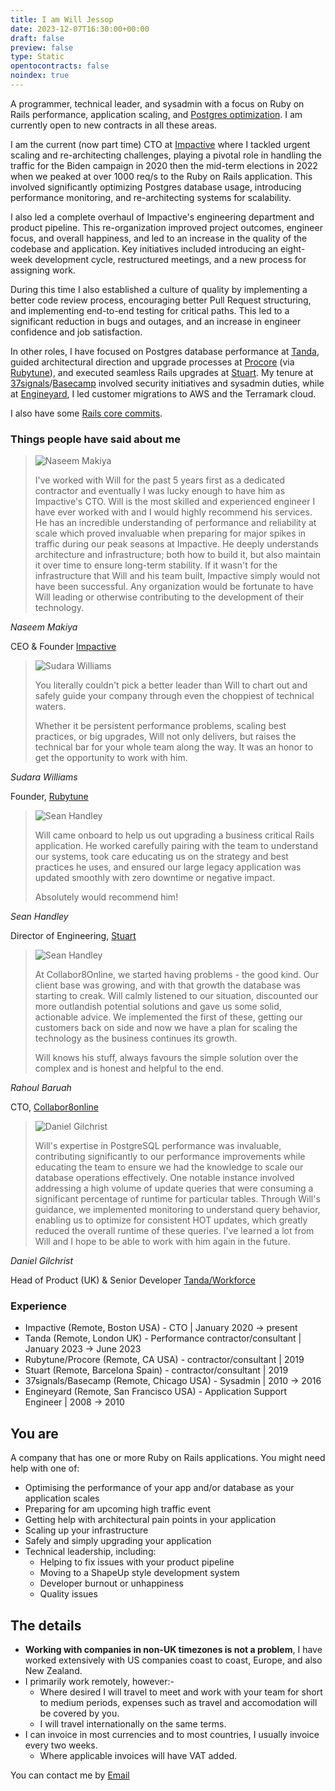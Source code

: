 ```yaml
---
title: I am Will Jessop
date: 2023-12-07T16:30:00+00:00
draft: false
preview: false
type: Static
opentocontracts: false
noindex: true
---
```


A programmer, technical leader, and sysadmin with a focus on Ruby on Rails performance, application scaling, and [Postgres optimization](https://willj.net/tags/performance/). I am currently open to new contracts in all these areas.

I am the current (now part time) CTO at [Impactive](https://www.impactive.io/) where I tackled urgent scaling and re-architecting challenges, playing a pivotal role in handling the traffic for the Biden campaign in 2020 then the mid-term elections in 2022 when we peaked at over 1000 req/s to the Ruby on Rails application. This involved significantly optimizing Postgres database usage, introducing performance monitoring, and re-architecting systems for scalability.

I also led a complete overhaul of Impactive's engineering department and product pipeline. This re-organization improved project outcomes, engineer focus, and overall happiness, and led to an increase in the quality of the codebase and application. Key initiatives included introducing an eight-week development cycle, restructured meetings, and a new process for assigning work.

During this time I also established a culture of quality by implementing a better code review process, encouraging better Pull Request structuring, and implementing end-to-end testing for critical paths. This led to a significant reduction in bugs and outages, and an increase in engineer confidence and job satisfaction.

In other roles, I have focused on Postgres database performance at [Tanda](https://www.tanda.co/), guided architectural direction and upgrade processes at [Procore](https://www.procore.com/) (via [Rubytune](https://rubytune.com)), and executed seamless Rails upgrades at [Stuart](https://stuart.com/). My tenure at [37signals](https://37signals.com/)/[Basecamp](https://basecamp.com/) involved security initiatives and sysadmin duties, while at [Engineyard](https://www.engineyard.com/), I led customer migrations to AWS and the Terramark cloud.

I also have some [Rails core commits](https://contributors.rubyonrails.org/contributors/will-jessop/commits).

### Things people have said about me

<testimonials>
	<testimonial>
		<blockquote>
			<img src="/about/hire-me/testimonial_photos/naseem.jpg" alt="Naseem Makiya" class="testimonial-photo">
			<p>I've worked with Will for the past 5 years first as a dedicated contractor and eventually I was lucky enough to have him as Impactive's CTO. Will is the most skilled and experienced engineer I have ever worked with and I would highly recommend his services. He has an incredible understanding of performance and reliability at scale which proved invaluable when preparing for major spikes in traffic during our peak seasons at Impactive. He deeply understands architecture and infrastructure; both how to build it, but also maintain it over time to ensure long-term stability. If it wasn't for the infrastructure that Will and his team built, Impactive simply would not have been successful. Any organization would be fortunate to have Will leading or otherwise contributing to the development of their technology.</p>
		</blockquote>
		<footer>
			<cite>Naseem Makiya</cite>
			<p>CEO & Founder <a href="https://impactive.io/">Impactive</a></p>
		</footer>
	</testimonial>
	<testimonial>
		<blockquote>
			<img src="/about/hire-me/testimonial_photos/sudara.jpg" alt="Sudara Williams" class="testimonial-photo">
			<p>You literally couldn't pick a better leader than Will to chart out and safely guide your company through even the choppiest of technical waters.</p>
			<p>Whether it be persistent performance problems, scaling best practices, or big upgrades, Will not only delivers, but raises the technical bar for your whole team along the way. It was an honor to get the opportunity to work with him.</p>
		</blockquote>
		<footer>
			<cite>Sudara Williams</cite>
			<p>Founder, <a href="https://rubytune.com">Rubytune</a></p>
		</footer>
	</testimonial>
	<testimonial>
		<blockquote>
			<img src="/about/hire-me/testimonial_photos/sean_handley.jpg" alt="Sean Handley" class="testimonial-photo">
			<p>Will came onboard to help us out upgrading a business critical Rails application. He worked carefully pairing with the team to understand our systems, took care educating us on the strategy and best practices he uses, and ensured our large legacy application was updated smoothly with zero downtime or negative impact.</p>
			<p>Absolutely would recommend him!</p>
		</blockquote>
		<footer>
			<cite>Sean Handley</cite>
			<p>Director of Engineering, <a href="https://stuart.com/">Stuart</a></p>
		</footer>
	</testimonial>
	<testimonial>
		<blockquote>
			<img src="/about/hire-me/testimonial_photos/baz.jpg" alt="Sean Handley" class="testimonial-photo">
			<p>At Collabor8Online, we started having problems - the good kind.  Our client base was growing, and with that growth the database was starting to creak.  Will calmly listened to our situation, discounted our more outlandish potential solutions and gave us some solid, actionable advice.  We implemented the first of these, getting our customers back on side and now we have a plan for scaling the technology as the business continues its growth.</p>
			<p>Will knows his stuff, always favours the simple solution over the complex and is honest and helpful to the end.</p>
		</blockquote>
		<footer>
			<cite>Rahoul Baruah</cite>
			<p>CTO, <a href="https://www.collabor8online.co.uk/">Collabor8online</a></p>
		</footer>
	</testimonial>
	<testimonial>
		<blockquote>
			<img src="/about/hire-me/testimonial_photos/daniel_gilchrist.jpg" alt="Daniel Gilchrist" class="testimonial-photo">
			<p>Will's expertise in PostgreSQL performance was invaluable, contributing significantly to our performance improvements while educating the team to ensure we had the knowledge to scale our database operations effectively. One notable instance involved addressing a high volume of update queries that were consuming a significant percentage of runtime for particular tables. Through Will's guidance, we implemented monitoring to understand query behavior, enabling us to optimize for consistent HOT updates, which greatly reduced the overall runtime of these queries. I've learned a lot from Will and I hope to be able to work with him again in the future.</p>
		</blockquote>
		<footer>
			<cite>Daniel Gilchrist</cite>
			<p>Head of Product (UK) & Senior Developer <a href="https://workforce.com/">Tanda/Workforce</a></p>
		</footer>
	</testimonial>
</testimonials>

### Experience

- Impactive (Remote, Boston USA) - CTO | January 2020 -> present
- Tanda (Remote, London UK) - Performance contractor/consultant | January 2023 -> June 2023
- Rubytune/Procore (Remote, CA USA) - contractor/consultant | 2019
- Stuart (Remote, Barcelona Spain) - contractor/consultant | 2019
- 37signals/Basecamp (Remote, Chicago USA) - Sysadmin | 2010 -> 2016
- Engineyard (Remote, San Francisco USA) - Application Support Engineer | 2008 -> 2010

## You are

A company that has one or more Ruby on Rails applications. You might need help with one of:

- Optimising the performance of your app and/or database as your application scales
- Preparing for am upcoming high traffic event
- Getting help with architectural pain points in your application
- Scaling up your infrastructure
- Safely and simply upgrading your application
- Technical leadership, including:
	- Helping to fix issues with your product pipeline
	- Moving to a ShapeUp style development system
	- Developer burnout or unhappiness
	- Quality issues

## The details

- **Working with companies in non-UK timezones is not a problem**, I have worked extensively with US companies coast to coast, Europe, and also New Zealand.
- I primarily work remotely, however:-
	- Where desired I will travel to meet and work with your team for short to medium periods, expenses such as travel and accomodation will be covered by you.
	- I will travel internationally on the same terms.
- I can invoice in most currencies and to most countries, I usually invoice every two weeks.
	- Where applicable invoices will have VAT added.

You can contact me by <a href="mailto:will@willj.net">Email</a>
